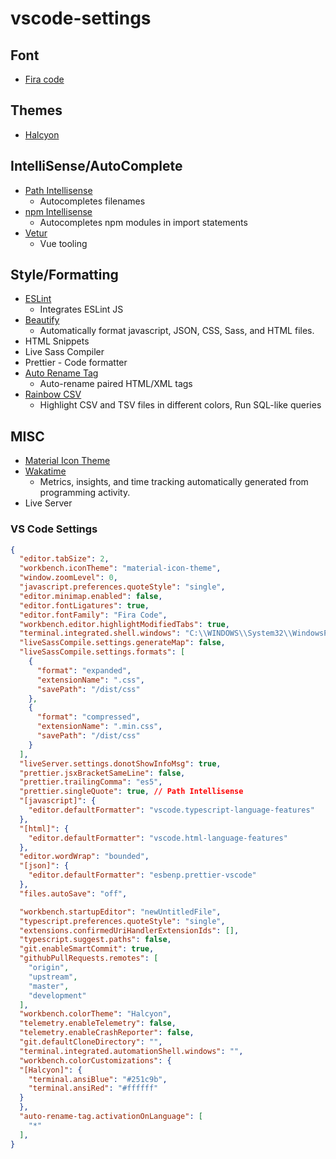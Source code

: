 # vscode-settings

## Font
* [Fira code](https://github.com/tonsky/FiraCode)

## Themes
* [Halcyon](https://marketplace.visualstudio.com/items?itemName=brittanychiang.halcyon-vscode)

## IntelliSense/AutoComplete
* [Path Intellisense](https://marketplace.visualstudio.com/items?itemName=christian-kohler.path-intellisense)
  * Autocompletes filenames
* [npm Intellisense](https://marketplace.visualstudio.com/items?itemName=christian-kohler.npm-intellisense)
  * Autocompletes npm modules in import statements
* [Vetur](https://marketplace.visualstudio.com/items?itemName=octref.vetur)
  * Vue tooling

## Style/Formatting
* [ESLint](https://marketplace.visualstudio.com/items?itemName=dbaeumer.vscode-eslint)
  * Integrates ESLint JS
* [Beautify](https://marketplace.visualstudio.com/items?itemName=hookyqr.beautify)
  * Automatically format javascript, JSON, CSS, Sass, and HTML files.
* HTML Snippets
* Live Sass Compiler
* Prettier - Code formatter
* [Auto Rename Tag](https://marketplace.visualstudio.com/items?itemName=formulahendry.auto-rename-tag)
  * Auto-rename paired HTML/XML tags
* [Rainbow CSV](https://marketplace.visualstudio.com/items?itemName=mechatroner.rainbow-csv)
  * Highlight CSV and TSV files in different colors, Run SQL-like queries

## MISC
* [Material Icon Theme](https://marketplace.visualstudio.com/items?itemName=PKief.material-icon-theme)
* [Wakatime](https://wakatime.com/@ensina)
  * Metrics, insights, and time tracking automatically generated from programming activity.
* Live Server

### VS Code Settings

``` json
{
  "editor.tabSize": 2,
  "workbench.iconTheme": "material-icon-theme",
  "window.zoomLevel": 0,
  "javascript.preferences.quoteStyle": "single",
  "editor.minimap.enabled": false,
  "editor.fontLigatures": true,
  "editor.fontFamily": "Fira Code",
  "workbench.editor.highlightModifiedTabs": true,
  "terminal.integrated.shell.windows": "C:\\WINDOWS\\System32\\WindowsPowerShell\\v1.0\\powershell.exe",
  "liveSassCompile.settings.generateMap": false,
  "liveSassCompile.settings.formats": [
    {
      "format": "expanded",
      "extensionName": ".css",
      "savePath": "/dist/css"
    },
    {
      "format": "compressed",
      "extensionName": ".min.css",
      "savePath": "/dist/css"
    }
  ],
  "liveServer.settings.donotShowInfoMsg": true,
  "prettier.jsxBracketSameLine": false,
  "prettier.trailingComma": "es5",
  "prettier.singleQuote": true, // Path Intellisense
  "[javascript]": {
    "editor.defaultFormatter": "vscode.typescript-language-features"
  },
  "[html]": {
    "editor.defaultFormatter": "vscode.html-language-features"
  },
  "editor.wordWrap": "bounded",
  "[json]": {
    "editor.defaultFormatter": "esbenp.prettier-vscode"
  },
  "files.autoSave": "off",

  "workbench.startupEditor": "newUntitledFile",
  "typescript.preferences.quoteStyle": "single",
  "extensions.confirmedUriHandlerExtensionIds": [],
  "typescript.suggest.paths": false,
  "git.enableSmartCommit": true,
  "githubPullRequests.remotes": [
    "origin",
    "upstream",
    "master",
    "development"
  ],
  "workbench.colorTheme": "Halcyon",
  "telemetry.enableTelemetry": false,
  "telemetry.enableCrashReporter": false,
  "git.defaultCloneDirectory": "",
  "terminal.integrated.automationShell.windows": "",
  "workbench.colorCustomizations": {
  "[Halcyon]": {
    "terminal.ansiBlue": "#251c9b",
    "terminal.ansiRed": "#ffffff"
  }
  },
  "auto-rename-tag.activationOnLanguage": [
    "*"
  ],
}

```